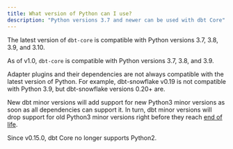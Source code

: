 ```yaml
---
title: What version of Python can I use?
description: "Python versions 3.7 and newer can be used with dbt Core"
---
```


<VersionBlock firstVersion="1.1">

The latest version of `dbt-core` is compatible with Python versions 3.7, 3.8, 3.9, and 3.10.

</VersionBlock>

<VersionBlock lastVersion="1.0">

As of v1.0, `dbt-core` is compatible with Python versions 3.7, 3.8, and 3.9.

</VersionBlock>

Adapter plugins and their dependencies are not always compatible with the latest version of Python. For example, dbt-snowflake v0.19 is not compatible with Python 3.9, but dbt-snowflake versions 0.20+ are.

New dbt minor versions will add support for new Python3 minor versions as soon as all dependencies can support it. In turn, dbt minor versions will drop support for old Python3 minor versions right before they reach [end of life](https://endoflife.date/python).

Since v0.15.0, dbt Core no longer supports Python2.
